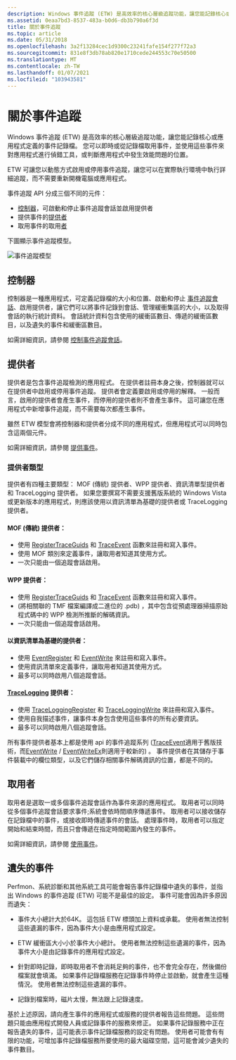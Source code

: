 ```yaml
---
description: Windows 事件追蹤 (ETW) 是高效率的核心層級追蹤功能，讓您能記錄核心或應用程式定義的事件記錄檔。
ms.assetid: 0eaa7bd3-8537-483a-b0d6-db3b790a6f3d
title: 關於事件追蹤
ms.topic: article
ms.date: 05/31/2018
ms.openlocfilehash: 3a2f13284cec1d9300c23241fafe154f277f72a3
ms.sourcegitcommit: 831e8f3db78ab820e1710cede244553c70e50500
ms.translationtype: MT
ms.contentlocale: zh-TW
ms.lasthandoff: 01/07/2021
ms.locfileid: "103943581"
---
```

# <a name="about-event-tracing"></a>關於事件追蹤

Windows 事件追蹤 (ETW) 是高效率的核心層級追蹤功能，讓您能記錄核心或應用程式定義的事件記錄檔。 您可以即時或從記錄檔取用事件，並使用這些事件來對應用程式進行偵錯工具，或判斷應用程式中發生效能問題的位置。

ETW 可讓您以動態方式啟用或停用事件追蹤，讓您可以在實際執行環境中執行詳細追蹤，而不需要重新開機電腦或應用程式。

事件追蹤 API 分成三個不同的元件：

-   [控制器](#controllers)，可啟動和停止事件追蹤會話並啟用提供者
-   提供事件的[提供者](#providers)
-   取用事件的取用[者](#consumers)

下圖顯示事件追蹤模型。

![事件追蹤模型](images/etdiag2.png)

## <a name="controllers"></a>控制器

控制器是一種應用程式，可定義記錄檔的大小和位置、啟動和停止 [事件追蹤會話](event-tracing-sessions.md)、啟用提供者，讓它們可以將事件記錄到會話、管理緩衝集區的大小，以及取得會話的執行統計資料。 會話統計資料包含使用的緩衝區數目、傳遞的緩衝區數目，以及遺失的事件和緩衝區數目。 

如需詳細資訊，請參閱 [控制事件追蹤會話](controlling-event-tracing-sessions.md)。

## <a name="providers"></a>提供者

提供者是包含事件追蹤檢測的應用程式。 在提供者註冊本身之後，控制器就可以在提供者中啟用或停用事件追蹤。 提供者會定義要啟用或停用的解釋。 一般而言，啟用的提供者會產生事件，而停用的提供者則不會產生事件。 這可讓您在應用程式中新增事件追蹤，而不需要每次都產生事件。 

雖然 ETW 模型會將控制器和提供者分成不同的應用程式，但應用程式可以同時包含這兩個元件。

如需詳細資訊，請參閱 [提供事件](providing-events.md)。

### <a name="types-of-providers"></a>提供者類型

提供者有四種主要類型： MOF (傳統) 提供者、WPP 提供者、資訊清單型提供者和 TraceLogging 提供者。 如果您要撰寫不需要支援舊版系統的 Windows Vista 或更新版本的應用程式，則應該使用以資訊清單為基礎的提供者或 TraceLogging 提供者。

#### <a name="mof-classic-providers"></a>MOF (傳統) 提供者：

-   使用 [RegisterTraceGuids](/windows/win32/api/evntrace/nf-evntrace-registertraceguidsa) 和 [TraceEvent](/windows/win32/api/evntrace/nf-evntrace-traceevent) 函數來註冊和寫入事件。
-   使用 MOF 類別來定義事件，讓取用者知道其使用方式。
-   一次只能由一個追蹤會話啟用。

#### <a name="wpp-providers"></a>WPP 提供者：

-   使用 [RegisterTraceGuids](/windows/win32/api/evntrace/nf-evntrace-registertraceguidsa) 和 [TraceEvent](/windows/win32/api/evntrace/nf-evntrace-traceevent) 函數來註冊和寫入事件。
-    (將相關聯的 TMF 檔案編譯成二進位的 .pdb) ，其中包含從預處理器掃描原始程式碼中的 WPP 檢測所推斷的解碼資訊。
-   一次只能由一個追蹤會話啟用。

#### <a name="manifest-based-providers"></a>以資訊清單為基礎的提供者：

-   使用 [EventRegister](/windows/desktop/api/Evntprov/nf-evntprov-eventregister) 和 [EventWrite](/windows/desktop/api/Evntprov/nf-evntprov-eventwrite) 來註冊和寫入事件。
-   使用資訊清單來定義事件，讓取用者知道其使用方式。
-   最多可以同時啟用八個追蹤會話。

#### <a name="tracelogging-providers"></a>[TraceLogging](/windows/desktop/tracelogging/trace-logging-about) 提供者：

-   使用 [TraceLoggingRegister](/windows/desktop/api/traceloggingprovider/nf-traceloggingprovider-traceloggingregister) 和 [TraceLoggingWrite](/windows/desktop/api/traceloggingprovider/nf-traceloggingprovider-traceloggingwrite) 來註冊和寫入事件。
-   使用自我描述事件，讓事件本身包含使用這些事件的所有必要資訊。
-   最多可以同時啟用八個追蹤會話。

所有事件提供者基本上都是使用 api 的事件追蹤系列 ([TraceEvent](/windows/win32/api/evntrace/nf-evntrace-traceevent)適用于舊版技術，而[EventWrite](/windows/desktop/api/Evntprov/nf-evntprov-eventwrite) / [EventWriteEx](/windows/desktop/api/Evntprov/nf-evntprov-eventwriteex)則適用于較新的) 。 事件提供者在其儲存于事件裝載中的欄位類型，以及它們儲存相關事件解碼資訊的位置，都是不同的。

## <a name="consumers"></a>取用者

取用者是選取一或多個事件追蹤會話作為事件來源的應用程式。 取用者可以同時從多個事件追蹤會話要求事件;系統會依時間順序傳遞事件。 取用者可以接收儲存在記錄檔中的事件，或接收即時傳遞事件的會話。 處理事件時，取用者可以指定開始和結束時間，而且只會傳遞在指定時間範圍內發生的事件。 

如需詳細資訊，請參閱 [使用事件](consuming-events.md)。

## <a name="missing-events"></a>遺失的事件

Perfmon、系統診斷和其他系統工具可能會報告事件記錄檔中遺失的事件，並指出 Windows 的事件追蹤 (ETW) 可能不是最佳的設定。 事件可能會因為許多原因而遺失：

-   事件大小總計大於64K。 這包括 ETW 標頭加上資料或承載。 使用者無法控制這些遺漏的事件，因為事件大小是由應用程式設定。

-   ETW 緩衝區大小小於事件大小總計。 使用者無法控制這些遺漏的事件，因為事件大小是由記錄事件的應用程式設定。

-   針對即時記錄，即時取用者不會消耗足夠的事件，也不會完全存在，然後備份檔案就會填滿。 如果事件記錄檔服務在記錄事件時停止並啟動，就會產生這種情況。 使用者無法控制這些遺漏的事件。

-   記錄到檔案時，磁片太慢，無法跟上記錄速度。

基於上述原因，請向產生事件的應用程式或服務的提供者報告這些問題。 這些問題只能由應用程式開發人員或記錄事件的服務來修正。 如果事件記錄服務中正在報告遺失的事件，這可能表示事件記錄檔服務的設定有問題。 使用者可能會有有限的功能，可增加事件記錄檔服務所要使用的最大磁碟空間，這可能會減少遺失的事件數目。

 

 
